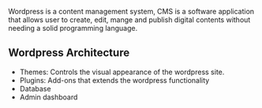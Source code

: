 Wordpress is a content management system, CMS is a software application that allows user to create, edit, mange and publish digital contents without needing a solid programming language.

## Wordpress Architecture
- Themes: Controls the visual appearance of the wordpress site.
- Plugins: Add-ons that extends the wordpress functionality
- Database
- Admin dashboard
